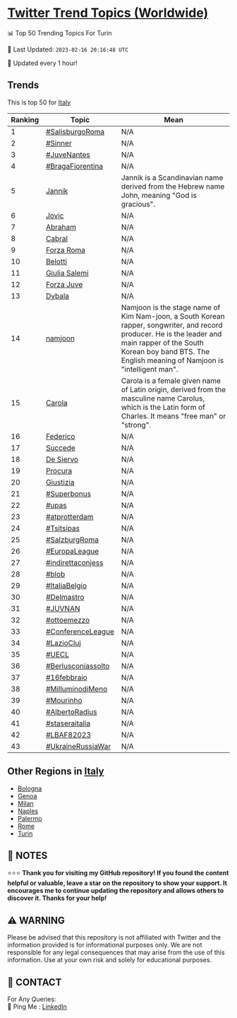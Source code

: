 [Twitter Trend Topics (Worldwide)](https://github.com/ErcinDedeoglu/Twitter-Trend-Topics)
==========


📊 Top 50 Trending Topics For Turin

📆 Last Updated: `2023-02-16 20:16:48 UTC`

🔧 Updated every 1 hour!


## Trends

This is top 50 for [Italy](</Italy>)

| Ranking | Topic | Mean |
| ------- | ------------ | ------------ |
| 1 | [#SalisburgoRoma](http://twitter.com/search?q=%23SalisburgoRoma) | N/A |
| 2 | [#Sinner](http://twitter.com/search?q=%23Sinner) | N/A |
| 3 | [#JuveNantes](http://twitter.com/search?q=%23JuveNantes) | N/A |
| 4 | [#BragaFiorentina](http://twitter.com/search?q=%23BragaFiorentina) | N/A |
| 5 | [Jannik](http://twitter.com/search?q=Jannik) | Jannik is a Scandinavian name derived from the Hebrew name John, meaning "God is gracious". |
| 6 | [Jovic](http://twitter.com/search?q=Jovic) | N/A |
| 7 | [Abraham](http://twitter.com/search?q=Abraham) | N/A |
| 8 | [Cabral](http://twitter.com/search?q=Cabral) | N/A |
| 9 | [Forza Roma](http://twitter.com/search?q=Forza+Roma) | N/A |
| 10 | [Belotti](http://twitter.com/search?q=Belotti) | N/A |
| 11 | [Giulia Salemi](http://twitter.com/search?q=Giulia+Salemi) | N/A |
| 12 | [Forza Juve](http://twitter.com/search?q=Forza+Juve) | N/A |
| 13 | [Dybala](http://twitter.com/search?q=Dybala) | N/A |
| 14 | [namjoon](http://twitter.com/search?q=namjoon) | Namjoon is the stage name of Kim Nam-joon, a South Korean rapper, songwriter, and record producer. He is the leader and main rapper of the South Korean boy band BTS. The English meaning of Namjoon is "intelligent man". |
| 15 | [Carola](http://twitter.com/search?q=Carola) | Carola is a female given name of Latin origin, derived from the masculine name Carolus, which is the Latin form of Charles. It means "free man" or "strong". |
| 16 | [Federico](http://twitter.com/search?q=Federico) | N/A |
| 17 | [Succede](http://twitter.com/search?q=Succede) | N/A |
| 18 | [De Siervo](http://twitter.com/search?q=De+Siervo) | N/A |
| 19 | [Procura](http://twitter.com/search?q=Procura) | N/A |
| 20 | [Giustizia](http://twitter.com/search?q=Giustizia) | N/A |
| 21 | [#Superbonus](http://twitter.com/search?q=%23Superbonus) | N/A |
| 22 | [#upas](http://twitter.com/search?q=%23upas) | N/A |
| 23 | [#atprotterdam](http://twitter.com/search?q=%23atprotterdam) | N/A |
| 24 | [#Tsitsipas](http://twitter.com/search?q=%23Tsitsipas) | N/A |
| 25 | [#SalzburgRoma](http://twitter.com/search?q=%23SalzburgRoma) | N/A |
| 26 | [#EuropaLeague](http://twitter.com/search?q=%23EuropaLeague) | N/A |
| 27 | [#indirettaconjess](http://twitter.com/search?q=%23indirettaconjess) | N/A |
| 28 | [#blob](http://twitter.com/search?q=%23blob) | N/A |
| 29 | [#ItaliaBelgio](http://twitter.com/search?q=%23ItaliaBelgio) | N/A |
| 30 | [#Delmastro](http://twitter.com/search?q=%23Delmastro) | N/A |
| 31 | [#JUVNAN](http://twitter.com/search?q=%23JUVNAN) | N/A |
| 32 | [#ottoemezzo](http://twitter.com/search?q=%23ottoemezzo) | N/A |
| 33 | [#ConferenceLeague](http://twitter.com/search?q=%23ConferenceLeague) | N/A |
| 34 | [#LazioCluj](http://twitter.com/search?q=%23LazioCluj) | N/A |
| 35 | [#UECL](http://twitter.com/search?q=%23UECL) | N/A |
| 36 | [#Berlusconiassolto](http://twitter.com/search?q=%23Berlusconiassolto) | N/A |
| 37 | [#16febbraio](http://twitter.com/search?q=%2316febbraio) | N/A |
| 38 | [#MilluminodiMeno](http://twitter.com/search?q=%23MilluminodiMeno) | N/A |
| 39 | [#Mourinho](http://twitter.com/search?q=%23Mourinho) | N/A |
| 40 | [#AlbertoRadius](http://twitter.com/search?q=%23AlbertoRadius) | N/A |
| 41 | [#staseraitalia](http://twitter.com/search?q=%23staseraitalia) | N/A |
| 42 | [#LBAF82023](http://twitter.com/search?q=%23LBAF82023) | N/A |
| 43 | [#UkraineRussiaWar](http://twitter.com/search?q=%23UkraineRussiaWar) | N/A |



## Other Regions in [Italy](</Italy>)

* [Bologna](</Italy/Bologna.md>)
* [Genoa](</Italy/Genoa.md>)
* [Milan](</Italy/Milan.md>)
* [Naples](</Italy/Naples.md>)
* [Palermo](</Italy/Palermo.md>)
* [Rome](</Italy/Rome.md>)
* [Turin](</Italy/Turin.md>)



## 📝 NOTES

⭐⭐⭐ **Thank you for visiting my GitHub repository! If you found the content helpful or valuable, leave a star on the repository to show your support. It encourages me to continue updating the repository and allows others to discover it. Thanks for your help!**


## ⚠️ WARNING

Please be advised that this repository is not affiliated with Twitter and the information provided is for informational purposes only. We are not responsible for any legal consequences that may arise from the use of this information. Use at your own risk and solely for educational purposes.


## 📨 CONTACT

 For Any Queries:  
            🏓 Ping Me : [LinkedIn](https://www.linkedin.com/in/ercindedeoglu/)
